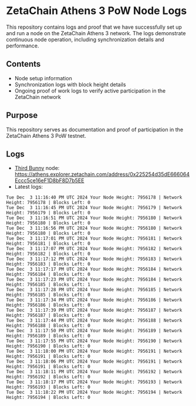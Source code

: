 # ZetaChain Athens 3 PoW Node Logs
This repository contains logs and proof that we have successfully set up and run a node on the ZetaChain Athens 3 network. The logs demonstrate continuous node operation, including synchronization details and performance.

## Contents
- Node setup information
- Synchronization logs with block height details
- Ongoing proof of work logs to verify active participation in the ZetaChain network

## Purpose
This repository serves as documentation and proof of participation in the ZetaChain Athens 3 PoW testnet.

## Logs

- [Third Bunny](https://thirdbunny.xyz/) node: https://athens.explorer.zetachain.com/address/0x225254d35dE666064Eccc5ce16eF1D8bF8D7b5EE
- Latest logs:
```
Tue Dec  3 11:16:40 PM UTC 2024 Your Node Height: 7956178 | Network Height: 7956178 | Blocks Left: 0
Tue Dec  3 11:16:45 PM UTC 2024 Your Node Height: 7956179 | Network Height: 7956179 | Blocks Left: 0
Tue Dec  3 11:16:51 PM UTC 2024 Your Node Height: 7956180 | Network Height: 7956180 | Blocks Left: 0
Tue Dec  3 11:16:56 PM UTC 2024 Your Node Height: 7956180 | Network Height: 7956180 | Blocks Left: 0
Tue Dec  3 11:17:01 PM UTC 2024 Your Node Height: 7956181 | Network Height: 7956181 | Blocks Left: 0
Tue Dec  3 11:17:07 PM UTC 2024 Your Node Height: 7956182 | Network Height: 7956182 | Blocks Left: 0
Tue Dec  3 11:17:12 PM UTC 2024 Your Node Height: 7956183 | Network Height: 7956183 | Blocks Left: 0
Tue Dec  3 11:17:17 PM UTC 2024 Your Node Height: 7956184 | Network Height: 7956184 | Blocks Left: 0
Tue Dec  3 11:17:23 PM UTC 2024 Your Node Height: 7956184 | Network Height: 7956185 | Blocks Left: 1
Tue Dec  3 11:17:28 PM UTC 2024 Your Node Height: 7956185 | Network Height: 7956185 | Blocks Left: 0
Tue Dec  3 11:17:34 PM UTC 2024 Your Node Height: 7956186 | Network Height: 7956186 | Blocks Left: 0
Tue Dec  3 11:17:39 PM UTC 2024 Your Node Height: 7956187 | Network Height: 7956187 | Blocks Left: 0
Tue Dec  3 11:17:44 PM UTC 2024 Your Node Height: 7956188 | Network Height: 7956188 | Blocks Left: 0
Tue Dec  3 11:17:50 PM UTC 2024 Your Node Height: 7956189 | Network Height: 7956189 | Blocks Left: 0
Tue Dec  3 11:17:55 PM UTC 2024 Your Node Height: 7956190 | Network Height: 7956190 | Blocks Left: 0
Tue Dec  3 11:18:00 PM UTC 2024 Your Node Height: 7956191 | Network Height: 7956191 | Blocks Left: 0
Tue Dec  3 11:18:06 PM UTC 2024 Your Node Height: 7956191 | Network Height: 7956191 | Blocks Left: 0
Tue Dec  3 11:18:11 PM UTC 2024 Your Node Height: 7956192 | Network Height: 7956192 | Blocks Left: 0
Tue Dec  3 11:18:17 PM UTC 2024 Your Node Height: 7956193 | Network Height: 7956193 | Blocks Left: 0
Tue Dec  3 11:18:22 PM UTC 2024 Your Node Height: 7956194 | Network Height: 7956194 | Blocks Left: 0
```
